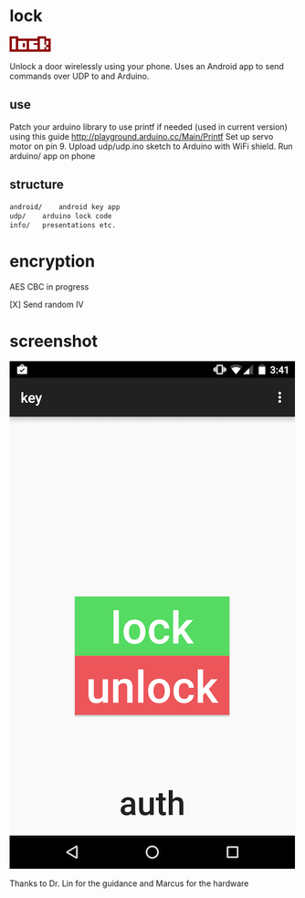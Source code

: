 lock
====

![lock logo](img/logo.png)

Unlock a door wirelessly using your phone.
Uses an Android app to send commands over UDP to and Arduino.

## use
Patch your arduino library to use printf if needed (used in current version) using this guide http://playground.arduino.cc/Main/Printf
Set up servo motor on pin 9.
Upload udp/udp.ino sketch to Arduino with WiFi shield.
Run arduino/ app on phone

## structure
```
android/	android key app
udp/	arduino lock code
info/	presentations etc.
```

# encryption
AES CBC in progress 

[X] Send random IV

# screenshot
![android key app screenshot](img/screenshot.png)

Thanks to Dr. Lin for the guidance and Marcus for the hardware

